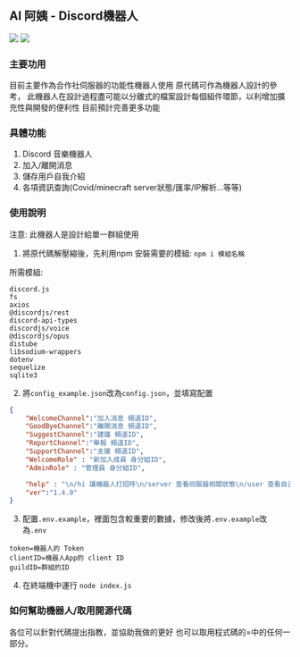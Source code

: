 ## AI 阿姨 - Discord機器人 
![](https://img.shields.io/badge/lincense-MIT-blue.svg) 
[![](https://discord.com/api/guilds/867315843519610890/widget.png)](https://discord.gg/NW49YbJjuv)

### 主要功用
目前主要作為合作社伺服器的功能性機器人使用
原代碼可作為機器人設計的參考，
此機器人在設計過程盡可能以分離式的檔案設計每個組件環節，以利增加擴充性與開發的便利性
目前預計完善更多功能

### 具體功能
1. Discord 音樂機器人
2. 加入/離開消息
3. 儲存用戶自我介紹
4. 各項資訊查詢(Covid/minecraft server狀態/匯率/IP解析...等等)

### 使用說明
注意: 此機器人是設計給單一群組使用

1. 將原代碼解壓縮後，先利用npm 安裝需要的模組:
```npm i 模組名稱```

所需模組:
```
discord.js
fs 
axios 
@discordjs/rest 
discord-api-types 
discordjs/voice 
@discordjs/opus  
distube
libsodium-wrappers 
dotenv 
sequelize 
sqlite3
```

2. 將`config_example.json`改為`config.json`，並填寫配置
```json
{
    "WelcomeChannel":"加入消息 頻道ID", 
    "GoodByeChannel":"離開消息 頻道ID",
    "SuggestChannel":"建議 頻道ID",
    "ReportChannel":"舉報 頻道ID",
    "SupportChannel":"支援 頻道ID",
    "WelcomeRole" : "新加入成員 身分組ID",
    "AdminRole" : "管理員 身分組ID",

    "help" : "\n/hi 讓機器人打招呼\n/server 查看伺服器相關狀態\n/user 查看自己的個人資訊\n\n**機器人相關**\n/ping 機器人的ping值\n/ver 機器人的版本",
    "ver":"1.4.0"
}
```

3. 配置`.env.example`，裡面包含較重要的數據，修改後將`.env.example`改為`.env`
```
token=機器人的 Token
clientID=機器人App的 client ID
guildID=群組的ID
```


4. 在終端機中運行
```node index.js```


### 如何幫助機器人/取用開源代碼
各位可以針對代碼提出指教，並協助我做的更好
也可以取用程式碼的=中的任何一部分。


